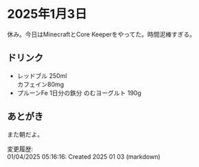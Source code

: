 # 2025年1月3日

休み。今日はMinecraftとCore Keeperをやってた。時間泥棒すぎる。

## ドリンク

- レッドブル 250ml  
カフェイン80mg
- プルーンFe 1日分の鉄分 のむヨーグルト 190g

## あとがき

また朝だよ。











変更履歴:  
01/04/2025 05:16:16: Created 2025 01 03 (markdown)  
